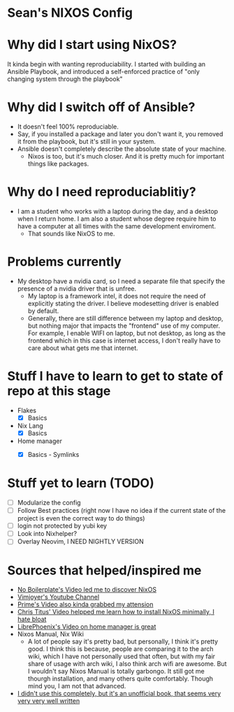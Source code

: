 # Sean's NIXOS Config

# Why did I start using NixOS?
It kinda begin with wanting reproduciability. I started with building 
an Ansible Playbook, and introduced a self-enforced practice of "only changing
system through the playbook" 

# Why did I switch off of Ansible?
- It doesn't feel 100% reproduciable. 
- Say, if you installed a package and later you don't want it, you removed it
from the playbook, but it's still in your system. 
- Ansible doesn't completely describe the absolute state of your machine.
  - Nixos is too, but it's much closer. And it is pretty much for important 
  things like packages.

# Why do I need reproduciablitiy?
- I am a student who works with a laptop during the day, and a desktop when 
I return home. I am also a student whose degree require him to have a 
computer at all times with the same development enviroment.
  - That sounds like NixOS to me.

# Problems currently
- My desktop have a nvidia card, so I need a separate file that specify 
the presence of a nvidia driver that is unfree. 
  - My laptop is a framework intel, it does not require the need of 
  explicitly stating the driver. I believe modesetting driver is enabled 
  by default.
  - Generally, there are still difference between my laptop and desktop,
  but nothing major that impacts the "frontend" use of my computer. For example,
  I enable WIFI on laptop, but not desktop, as long as the frontend which in
  this case is internet access, I don't really have to care about what 
  gets me that internet.

# Stuff I have to learn to get to state of repo at this stage
- Flakes
  - [x] Basics

- Nix Lang
  - [x] Basics

- Home manager 
  - [x] Basics - Symlinks


# Stuff yet to learn (TODO)
- [ ] Modularize the config
- [ ] Follow Best practices (right now I have no idea if the current state of 
the project is even the correct way to do things)
- [ ] login not protected by yubi key
- [ ] Look into Nixhelper?
- [ ] Overlay Neovim, I NEED NIGHTLY VERSION

# Sources that helped/inspired me 
- [No Boilerplate's Video led me to discover NixOS](https://www.youtube.com/watch?v=CwfKlX3rA6E&t=484s)
- [Vimjoyer's Youtube Channel](https://www.youtube.com/@vimjoyer) 
- [Prime's Video also kinda grabbed my attension](https://www.youtube.com/watch?v=T58Yr5igNGk&t=555s)
- [Chris Titus' Video helpped me learn how to install NixOS minimally, I hate bloat](https://www.youtube.com/watch?v=_Z32SYFbxpw&t=2644s)
- [LibrePhoenix's Video on home manager is great](https://www.youtube.com/watch?v=IiyBeR-Guqw)
- Nixos Manual, Nix Wiki
  - A lot of people say it's pretty bad, but personally, I think it's pretty 
  good. I think this is because, people are comparing it to the arch wiki, 
  which I have not personally used that often, but with my fair share of 
  usage with arch wiki, I also think arch wifi are awesome. But I wouldn't
  say Nixos Manual is totally garbongo. It still got me thourgh installation,
  and many others quite comfortably. Though mind you, I am not that advanced.
- [I didn't use this completely, but it's an unofficial book, that seems
very very very well written](https://nixos-and-flakes.thiscute.world/)

